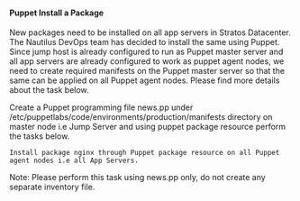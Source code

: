 #### Puppet Install a Package

New packages need to be installed on all app servers in Stratos Datacenter. The Nautilus DevOps team has decided to install the same using Puppet. Since jump host is already configured to run as Puppet master server and all app servers are already configured to work as puppet agent nodes, we need to create required manifests on the Puppet master server so that the same can be applied on all Puppet agent nodes. Please find more details about the task below.

Create a Puppet programming file news.pp under /etc/puppetlabs/code/environments/production/manifests directory on master node i.e Jump Server and using puppet package resource perform the tasks below.

    Install package nginx through Puppet package resource on all Puppet agent nodes i.e all App Servers.

Note: Please perform this task using news.pp only, do not create any separate inventory file.

